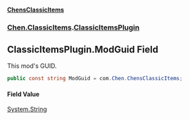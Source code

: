 
#### [ChensClassicItems](./index 'index')

### [Chen.ClassicItems](./Chen-ClassicItems 'Chen.ClassicItems').[ClassicItemsPlugin](./Chen-ClassicItems-ClassicItemsPlugin 'Chen.ClassicItems.ClassicItemsPlugin')

## ClassicItemsPlugin.ModGuid Field
This mod's GUID.  
```csharp
public const string ModGuid = com.Chen.ChensClassicItems;
```

#### Field Value
[System.String](https://docs.microsoft.com/en-us/dotnet/api/System.String 'System.String')  

